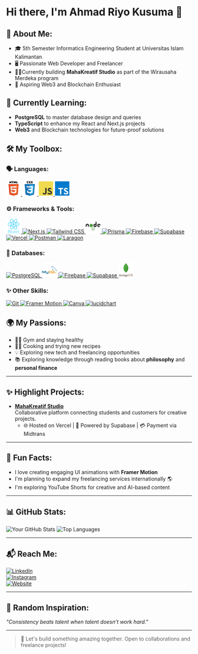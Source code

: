 # Hi there, I'm Ahmad Riyo Kusuma 👋

## 🌟 About Me:
- 🎓 5th Semester Informatics Engineering Student at Universitas Islam Kalimantan  
- 🖥️ Passionate Web Developer and Freelancer  
- 🧑‍💻Currently building **MahaKreatif Studio** as part of the Wirausaha Merdeka program  
- 🚀 Aspiring Web3 and Blockchain Enthusiast  

## 🌱 Currently Learning:
- **PostgreSQL** to master database design and queries  
- **TypeScript** to enhance my React and Next.js projects  
- **Web3** and Blockchain technologies for future-proof solutions  

## 🛠️ My Toolbox:

### 🗣️ Languages:
<p align="left"> 
  <a href="https://www.w3.org/html/" target="_blank"> 
    <img src="https://raw.githubusercontent.com/devicons/devicon/master/icons/html5/html5-original-wordmark.svg" alt="HTML5" width="40" height="40"/> 
  </a>
  <a href="https://www.w3schools.com/css/" target="_blank"> 
    <img src="https://raw.githubusercontent.com/devicons/devicon/master/icons/css3/css3-original-wordmark.svg" alt="CSS3" width="40" height="40"/> 
  </a>
  <a href="https://developer.mozilla.org/en-US/docs/Web/JavaScript" target="_blank"> 
    <img src="https://raw.githubusercontent.com/devicons/devicon/master/icons/javascript/javascript-original.svg" alt="JavaScript" width="40" height="40"/> 
  </a>
  <a href="https://www.typescriptlang.org/" target="_blank"> 
    <img src="https://raw.githubusercontent.com/devicons/devicon/master/icons/typescript/typescript-original.svg" alt="TypeScript" width="40" height="40"/> 
  </a>
</p>

### ⚙️ Frameworks & Tools:
<p align="left"> 
  <a href="https://reactjs.org/" target="_blank"> 
    <img src="https://raw.githubusercontent.com/devicons/devicon/master/icons/react/react-original-wordmark.svg" alt="React" width="40" height="40"/> 
  </a> 
  <a href="https://nextjs.org/" target="_blank"> 
    <img src="https://images.ctfassets.net/23aumh6u8s0i/6pjUKboBuFLvCKkE3esaFA/5f2101d6d2add5c615db5e98a553fc44/nextjs.jpeg" alt="Next.js" width="40" height="40"/> 
  </a> 
  <a href="https://tailwindcss.com/" target="_blank"> 
    <img src="https://www.vectorlogo.zone/logos/tailwindcss/tailwindcss-icon.svg" alt="Tailwind CSS" width="40" height="40"/> 
  </a> 
  <a href="https://nodejs.org/" target="_blank"> 
    <img src="https://raw.githubusercontent.com/devicons/devicon/master/icons/nodejs/nodejs-original-wordmark.svg" alt="Node.js" width="40" height="40"/> 
  </a> 
  <a href="https://prisma.io/" target="_blank"> 
    <img src="https://cdn.worldvectorlogo.com/logos/prisma-3.svg" alt="Prisma" width="40" height="40"/> 
  </a>
  <a href="https://firebase.google.com/" target="_blank"> 
    <img src="https://www.vectorlogo.zone/logos/firebase/firebase-icon.svg" alt="Firebase" width="40" height="40"/> 
  </a> 
  <a href="https://supabase.com/" target="_blank"> 
    <img src="https://www.vectorlogo.zone/logos/supabase/supabase-icon.svg" alt="Supabase" width="40" height="40"/> 
  </a>
  <a href="https://vercel.com/" target="_blank"> 
    <img src="https://www.vectorlogo.zone/logos/vercel/vercel-icon.svg" alt="Vercel" width="40" height="40"/> 
  </a> 
  <a href="https://postman.com" target="_blank">
    <img src="https://www.vectorlogo.zone/logos/getpostman/getpostman-icon.svg" alt="Postman" width="40" height="40"/>
  </a>
  <a href="https://laragon.org/" target="_blank">
    <img src="https://cdn.worldvectorlogo.com/logos/laragon.svg" alt="Laragon" width="40" height="40"/>
  </a>
</p>

### 💾 Databases:
<p align="left">
  <a href="https://www.postgresql.org/" target="_blank"> 
    <img src="https://www.vectorlogo.zone/logos/postgresql/postgresql-icon.svg" alt="PostgreSQL" width="40" height="40"/> 
  </a>
  <a href="https://www.mysql.com/" target="_blank"> 
    <img src="https://raw.githubusercontent.com/devicons/devicon/master/icons/mysql/mysql-original-wordmark.svg" alt="MySQL" width="40" height="40"/> 
  </a>
  <a href="https://firebase.google.com/" target="_blank"> 
    <img src="https://www.vectorlogo.zone/logos/firebase/firebase-icon.svg" alt="Firebase" width="40" height="40"/> 
  </a>
  <a href="https://supabase.com/" target="_blank"> 
    <img src="https://www.vectorlogo.zone/logos/supabase/supabase-icon.svg" alt="Supabase" width="40" height="40"/> 
  </a>
  <a href="https://www.mongodb.com/" target="_blank"> 
    <img src="https://raw.githubusercontent.com/devicons/devicon/master/icons/mongodb/mongodb-original-wordmark.svg" alt="MongoDB" width="40" height="40"/> 
  </a>
</p>

### ✨ Other Skills:
<p align="left"> 
  <a href="https://git-scm.com/" target="_blank"> 
    <img src="https://www.vectorlogo.zone/logos/git-scm/git-scm-icon.svg" alt="Git" width="40" height="40"/> 
  </a> 
  <a href="https://framer.com/motion" target="_blank"> 
    <img src="https://www.vectorlogo.zone/logos/framer/framer-icon.svg" alt="Framer Motion" width="40" height="40"/> 
  </a>
  <a href="https://www.canva.com/" target="_blank"> 
    <img src="https://firebearstudio.com/blog/wp-content/uploads/2022/11/1A6kkoOVJVpXPWewg8axc5w.png" alt="Canva" width="40" height="40"/> 
  </a>
  <a href="https://www.lucidchart.com" target="_blank"> 
    <img src="https://www.commonsense.org/sites/default/files/png/2022-08/lucidchart-logo.png" alt="lucidchart" width="40" height="40"/> 
  </a>
</p>


## 🌍 My Passions:
- 🏋️‍♂️ Gym and staying healthy  
- 👨‍🍳 Cooking and trying new recipes  
- 💡 Exploring new tech and freelancing opportunities  
- 📚 Exploring knowledge through reading books about **philosophy** and **personal finance**  


---

## ✨ Highlight Projects:
- [**MahaKreatif Studio**](https://mahakreatif.vercel.app)  
  Collaborative platform connecting students and customers for creative projects.  
  - 🌐 Hosted on Vercel | 💾 Powered by Supabase | 💳 Payment via Midtrans  
  
---

## 🎯 Fun Facts:
- I love creating engaging UI animations with **Framer Motion**  
- I'm planning to expand my freelancing services internationally 🌎  
- I'm exploring YouTube Shorts for creative and AI-based content  

---
## 📊 GitHub Stats:
![Your GitHub Stats](https://github-readme-stats.vercel.app/api?username=ahmdriyo&show_icons=true&theme=tokyonight)
![Top Languages](https://github-readme-stats.vercel.app/api/top-langs/?username=ahmdriyo&layout=compact&theme=tokyonight)


---


## 📬 Reach Me:
[![LinkedIn](https://img.shields.io/badge/LinkedIn-blue?style=flat&logo=linkedin)](https://id.linkedin.com/in/ahmd-riyo)  
[![Instagram](https://img.shields.io/badge/Instagram-pink?style=flat&logo=instagram)](https://www.instagram.com/ahmd_riyo/#)  
[![Website](https://img.shields.io/badge/Portfolio-website-brightgreen?style=flat&logo=vercel)](https://web-porto-ahmadriyo.vercel.app/)

---

## 🌟 Random Inspiration:
_"Consistency beats talent when talent doesn’t work hard."_  

---

> 🚀 Let's build something amazing together. Open to collaborations and freelance projects!
